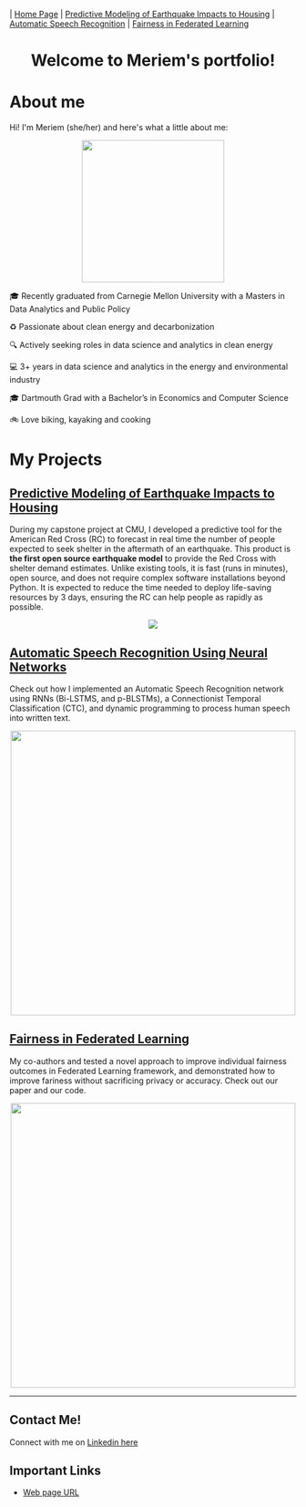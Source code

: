 | [Home Page](https://itsmeriem.github.io/Meriem/)  | [Predictive Modeling of Earthquake Impacts to Housing](https://github.com/ItsMeriem/earthquake_shelter_model/tree/main) | [Automatic Speech Recognition](https://github.com/ItsMeriem/Meriem/blob/6b7199860988b530baaee9d295d327d02a0bfb2d/Speech%20Recognition/UtterancetoPhonemeMapping.ipynb) | [Fairness in Federated Learning](https://github.com/ItsMeriem/Meriem/blob/6b7199860988b530baaee9d295d327d02a0bfb2d/Fairness%20in%20FL/fairness_in_FL.md)
<h1 align="center">Welcome to Meriem's portfolio!</h1>

# About me

Hi!  I'm Meriem (she/her) and here's what a little about me:

<p align="center">
    <img src="https://github.com/ItsMeriem/Meriem/blob/2edb122b518b21c719960c6f3a7faa9ae5afb000/DSC_3375.jpg" width="250">
</p>

🎓 Recently graduated from Carnegie Mellon University with a Masters in Data Analytics and Public Policy

♻️ Passionate about clean energy and decarbonization

🔍 Actively seeking roles in data science and analytics in clean energy

💻 3+ years in data science and analytics in the energy and environmental industry

🎓 Dartmouth Grad with a Bachelor’s in Economics and Computer Science

🚲 Love biking, kayaking and cooking


# My Projects

## [Predictive Modeling of Earthquake Impacts to Housing](https://github.com/ItsMeriem/earthquake_shelter_model/tree/main)

During my capstone project at CMU, I developed a predictive tool for the American Red Cross (RC) to forecast in real time the number of people expected to seek shelter in the aftermath of an earthquake. This product is **the first open source earthquake model** to provide the Red Cross with shelter demand estimates. Unlike existing tools, it is fast (runs in minutes), open source, and does not require complex software installations beyond Python. It is expected to reduce the time needed to deploy life-saving resources by 3 days, ensuring the RC can help people as rapidly as possible.

<p align="center">
     <img src= "https://github.com/ItsMeriem/Meriem/blob/00c478c3a69212023fc7d0d34002e122345e9884/affectedarea.png">
</p>


## [Automatic Speech Recognition Using Neural Networks](https://nbviewer.org/github/ItsMeriem/Meriem/blob/main/Speech%20Recognition/UtterancetoPhonemeMapping.ipynb)

Check out how I implemented an Automatic Speech Recognition network using RNNs (Bi-LSTMS, and p-BLSTMs), a Connectionist Temporal Classification (CTC), and dynamic programming to process human speech into written text.

<p align="center">
    <img src="https://github.com/ItsMeriem/Meriem/blob/2edb122b518b21c719960c6f3a7faa9ae5afb000/Speech%20Recognition/yes_example.png" width="500">
</p>

## [Fairness in Federated Learning](https://github.com/ItsMeriem/Meriem/blob/6b7199860988b530baaee9d295d327d02a0bfb2d/Fairness%20in%20FL/fairness_in_FL.md) 
My co-authors and tested a novel approach to improve individual fairness outcomes in Federated Learning framework, and demonstrated how to improve fariness without sacrificing privacy or accuracy. Check out our paper and our code.

<p align="center">
    <img src="https://github.com/ItsMeriem/Meriem/blob/2edb122b518b21c719960c6f3a7faa9ae5afb000/Fairness%20in%20FL/FLsetup.png" width="500">
</p>

---

## Contact Me! 
Connect with me on [Linkedin here](https://www.linkedin.com/in/meriem-fouad/)

## Important Links 
- [Web page URL](https://itsmeriem.github.io/Meriem/)
